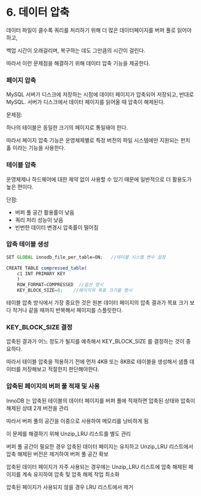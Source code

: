 # 6. 데이터 압축

데이터 파일이 클수록 쿼리를 처리하기 위해 더 많은 데이터페이지를 버퍼 풀로 읽어야하고,

백업 시간이 오래걸리며, 복구하는 데도 그만큼의 시간이 걸린다.

따라서 이런 문제점을 해결하기 위해 데이터 압축 기능을 제공한다.

### 페이지 압축

MySQL 서버가 디스크에 저장하는 시점에 데이터 페이지가 압축되어 저장되고, 반대로 MySQL. 서버가 디스크에서 데이터 페이지를 읽어올 때 압축이 해제된다.

문제점:

하나의 테이블은 동일한 크기의 페이지로 통일돼야 한다.

따라서 페이지 압축 기능은 운영체제별로 특정 버전의 파일 시스템에만 지원되는 펀치 홀 이라는 기능을 사용한다.

### 테이블 압축

운영체제나 하드웨어에 대한 제약 없이 사용할 수 있기 때문에 일반적으로 더 활용도가 높은 편이다.

단점:

- 버퍼 풀 공간 활용률이 낮음
- 쿼리 처리 성능이 낮음
- 빈번한 데이터 변경시 압축률이 떨어짐

### 압축 테이블 생성

```jsx
SET GLOBAL innodb_file_per_table=ON;   //테이블 시스템 변수 설정

CREATE TABLE compressed_table( 
	c1 INT PRIMARY KEY
	)
	ROW_FORMAT=COMPRESSED  //옵션 명시
	KEY_BLOCK_SIZE=8;    //페이지의 목표 크기를 명시
```

테이블 압축 방식에서 가장 중요한 것은 원본 데이터 페이지의 압축 결과가 목표 크기 보다 작거나 같을 때까지 반복해서 페이지를 스플릿한다.

### KEY_BLOCK_SIZE 결정

압축된 결과가 어느 정도가 될지를 예측해서 KEY_BLOCK_SIZE 를 결정하는 것이 중요하다.

따라서 테이블 압축을 적용하기 전에 먼저 4KB 또는 8KB로 테이블을 생성해서 샘플 데이터를 저장해보고 적절한지 판단해야한다.

### 압축된 페이지의 버퍼 풀 적재 및 사용

InnoDB 는 압축된 테이블의 데이터 페이지를 버퍼 풀에 적재하면 압축된 상태와 압축이 해제된 상태 2개 버전을 관리

따라서 버퍼 풀의 공간을 이중으로 사용하여 메모리를 낭비하게 됨

이 문제를 해결하기 위해 Unzip_LRU 리스트를 별도 관리

버퍼 풀 공간이 필요한 경우 압축된 데이터 페이지는 유지하고 Unzip_LRU 리스트에서 압축 해제된 버전은 제거하여 버퍼 풀 공간 확보

압축된 데이터 페이지가 자주 사용되는 경우에는 Unzip_LRU 리스트에 압축 해제된 페이지를 계속 유지하여 압축 및 압축 해제 작업 최소화

압축된 페이지가 사용되지 않을 경우 LRU 리스트에서 제거